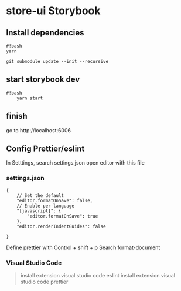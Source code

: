 # store-ui Storybook

## Install dependencies

```
#!bash
yarn

git submodule update --init --recursive
```

## start storybook dev

```
#!bash
	yarn start
```

## finish

go to http://localhost:6006

## Config Prettier/eslint

In Setttings, search settings.json open editor with this file

### settings.json

```
{
    // Set the default
    "editor.formatOnSave": false,
    // Enable per-language
    "[javascript]": {
        "editor.formatOnSave": true
    },
    "editor.renderIndentGuides": false

}
```

Define prettier with Control + shift + p
Search format-document

### Visual Studio Code

> install extension visual studio code eslint
> install extension visual studio code prettier
